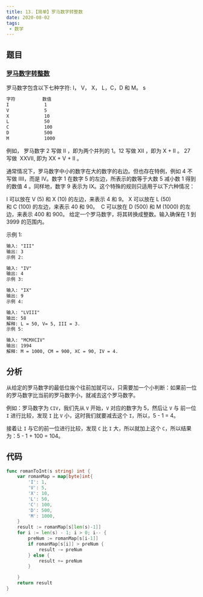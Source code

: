 ```yaml
---
title: 13.【简单】罗马数字转整数
date: 2020-08-02
tags:
 - 数学
---
```


## 题目
### [罗马数字转整数]([链接网址](https://leetcode-cn.com/problems/roman-to-integer/) "13.【简单】罗马数字转整数")

罗马数字包含以下七种字符: I， V， X， L，C，D 和 M。
s
```md
字符          数值
I             1
V             5
X             10
L             50
C             100
D             500
M             1000
```

例如， 罗马数字 2 写做 II ，即为两个并列的 1。12 写做 XII ，即为 X + II 。 27 写做  XXVII, 即为 XX + V + II 。

通常情况下，罗马数字中小的数字在大的数字的右边。但也存在特例，例如 4 不写做 IIII，而是 IV。数字 1 在数字 5 的左边，所表示的数等于大数 5 减小数 1 得到的数值 4 。同样地，数字 9 表示为 IX。这个特殊的规则只适用于以下六种情况：

I 可以放在 V (5) 和 X (10) 的左边，来表示 4 和 9。
X 可以放在 L (50) 和 C (100) 的左边，来表示 40 和 90。 
C 可以放在 D (500) 和 M (1000) 的左边，来表示 400 和 900。
给定一个罗马数字，将其转换成整数。输入确保在 1 到 3999 的范围内。

示例 1:
```md
输入: "III"
输出: 3
示例 2:
```
```md
输入: "IV"
输出: 4
示例 3:
```
```md
输入: "IX"
输出: 9
示例 4:
```
```md
输入: "LVIII"
输出: 58
解释: L = 50, V= 5, III = 3.
示例 5:
```
```md
输入: "MCMXCIV"
输出: 1994
解释: M = 1000, CM = 900, XC = 90, IV = 4.
```

## 分析
从给定的罗马数字的最低位挨个往前加就可以，只需要加一个小判断：如果前一位的罗马数字比当前的罗马数字小，就减去这个罗马数字。

例如：罗马数字为 `CIV`，我们先从 `V` 开始，`V` 对应的数字为 5，然后让 `V` 与 前一位 `I` 进行比较，发现 `I` 比 `V` 小，这时我们就要减去这个 `I`，所以，5 - 1 = 4。

接着让 `I` 与它的前一位进行比较，发现 `C` 比 `I` 大，所以就加上这个 `C`，所以结果为：5 - 1 + 100 = 104。

## 代码
```go
func romanToInt(s string) int {
	var romanMap = map[byte]int{
		'I': 1,
		'V': 5,
		'X': 10,
		'L': 50,
		'C': 100,
		'D': 500,
		'M': 1000,
	}
	result := romanMap[s[len(s)-1]]
	for i := len(s) - 1; i > 0; i-- {
		preNum := romanMap[s[i-1]]
		if romanMap[s[i]] > preNum {
			result -= preNum
		} else {
			result += preNum
		}

	}
	return result
}
```